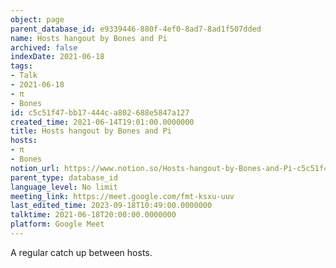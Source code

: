 ```yaml
---
object: page
parent_database_id: e9339446-880f-4ef0-8ad7-8ad1f507dded
name: Hosts hangout by Bones and Pi
archived: false
indexDate: 2021-06-18
tags:
- Talk
- 2021-06-18
- π
- Bones
id: c5c51f47-bb17-444c-a802-688e5847a127
created_time: 2021-06-14T19:01:00.0000000
title: Hosts hangout by Bones and Pi
hosts:
- π
- Bones
notion_url: https://www.notion.so/Hosts-hangout-by-Bones-and-Pi-c5c51f47bb17444ca802688e5847a127
parent_type: database_id
language_level: No limit
meeting_link: https://meet.google.com/fmt-ksxu-uuv
last_edited_time: 2023-09-18T10:49:00.0000000
talktime: 2021-06-18T20:00:00.0000000
platform: Google Meet
---
```


A regular catch up between hosts.


